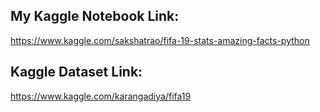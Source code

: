## My Kaggle Notebook Link:
https://www.kaggle.com/sakshatrao/fifa-19-stats-amazing-facts-python

## Kaggle Dataset Link:
https://www.kaggle.com/karangadiya/fifa19
